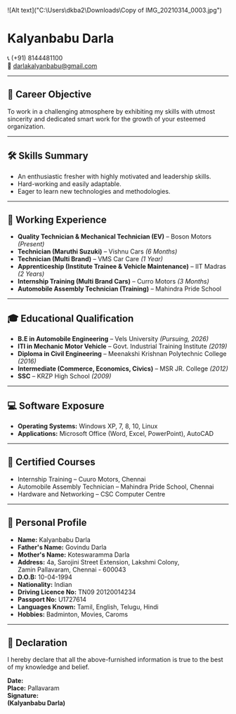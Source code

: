 ![Alt text]("C:\Users\dkba2\Downloads\Copy of IMG_20210314_0003.jpg")


# Kalyanbabu Darla

📞 (+91) 8144481100  
📧 darlakalyanbabu@gmail.com  

---

## 🎯 Career Objective
To work in a challenging atmosphere by exhibiting my skills with utmost sincerity and dedicated smart work for the growth of your esteemed organization.

---

## 🛠️ Skills Summary
- An enthusiastic fresher with highly motivated and leadership skills.  
- Hard-working and easily adaptable.  
- Eager to learn new technologies and methodologies.

---

## 🧰 Working Experience
- **Quality Technician & Mechanical Technician (EV)** – Boson Motors *(Present)*  
- **Technician (Maruthi Suzuki)** – Vishnu Cars *(6 Months)*  
- **Technician (Multi Brand)** – VMS Car Care *(1 Year)*  
- **Apprenticeship (Institute Trainee & Vehicle Maintenance)** – IIT Madras *(2 Years)*  
- **Internship Training (Multi Brand Cars)** – Curro Motors *(3 Months)*  
- **Automobile Assembly Technician (Training)** – Mahindra Pride School

---

## 🎓 Educational Qualification
- **B.E in Automobile Engineering** – Vels University *(Pursuing, 2026)*  
- **ITI in Mechanic Motor Vehicle** – Govt. Industrial Training Institute *(2019)*  
- **Diploma in Civil Engineering** – Meenakshi Krishnan Polytechnic College *(2016)*  
- **Intermediate (Commerce, Economics, Civics)** – MSR JR. College *(2012)*  
- **SSC** – KRZP High School *(2009)*

---

## 💻 Software Exposure
- **Operating Systems:** Windows XP, 7, 8, 10, Linux  
- **Applications:** Microsoft Office (Word, Excel, PowerPoint), AutoCAD

---

## 🏅 Certified Courses
- Internship Training – Cuuro Motors, Chennai  
- Automobile Assembly Technician – Mahindra Pride School, Chennai  
- Hardware and Networking – CSC Computer Centre

---

## 👤 Personal Profile
- **Name:** Kalyanbabu Darla  
- **Father's Name:** Govindu Darla  
- **Mother's Name:** Koteswaramma Darla  
- **Address:** 4a, Sarojini Street Extension, Lakshmi Colony,  
  Zamin Pallavaram, Chennai - 600043  
- **D.O.B:** 10-04-1994  
- **Nationality:** Indian  
- **Driving Licence No:** TN09 20120014234  
- **Passport No:** U1727614  
- **Languages Known:** Tamil, English, Telugu, Hindi  
- **Hobbies:** Badminton, Movies, Caroms

---

## 📜 Declaration
I hereby declare that all the above-furnished information is true to the best of my knowledge and belief.

**Date:**  
**Place:** Pallavaram  
**Signature:**  
**(Kalyanbabu Darla)**
